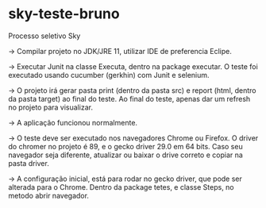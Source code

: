 # sky-teste-bruno
 Processo seletivo Sky

-> Compilar projeto no JDK/JRE 11, utilizar IDE de preferencia Eclipe.

-> Executar Junit na classe Executa, dentro na package executar. O teste foi executado usando cucumber (gerkhin) com Junit e selenium.

-> O projeto irá gerar pasta print (dentro da pasta src) e report (html, dentro da pasta target) ao final do teste. Ao final do teste, apenas dar um refresh no projeto para visualizar.

-> A aplicação funcionou normalmente.

-> O teste deve ser executado nos navegadores Chrome ou Firefox. O driver do chromer no projeto é 89, e o gecko driver 29.0 em 64 bits. Caso seu navegador seja diferente, atualizar ou baixar o drive correto e copiar na pasta driver.

-> A configuração inicial, está para rodar no gecko driver, que pode ser alterada para o Chrome. Dentro da package tetes, e classe Steps, no metodo abrir navegador.
